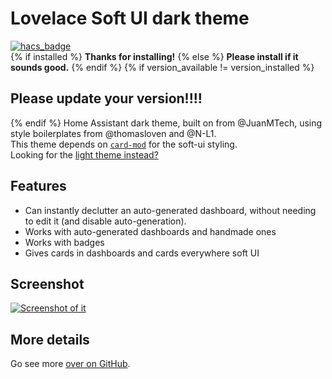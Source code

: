 # Lovelace Soft UI dark theme
[![hacs_badge](https://img.shields.io/badge/HACS-Custom-orange.svg?style=for-the-badge)](https://github.com/custom-components/hacs)  
{% if installed %}
**Thanks for installing!**
{% else %}
**Please install if it sounds good.**
{% endif %}
{% if version_available != version_installed %}
## Please update your version!!!!
{% endif %}
Home Assistant dark theme, built on from @JuanMTech, using style boilerplates from @thomasloven and @N-L1.  
This theme depends on [`card-mod`](https://github.com/thomasloven/lovelace-card-mod) for the soft-ui styling.  
Looking for the [light theme instead?](https://github.com/KTibow/lovelace-light-soft-ui-theme/)  
## Features
- Can instantly declutter an auto-generated dashboard, without needing to edit it (and disable auto-generation).
- Works with auto-generated dashboards and handmade ones
- Works with badges
- Gives cards in dashboards and cards everywhere soft UI
## Screenshot
[![Screenshot of it](https://raw.githubusercontent.com/KTibow/lovelace-dark-soft-ui-theme/master/darktheme.png)](#)
## More details
Go see more [over on GitHub](https://github.com/KTibow/lovelace-light-soft-ui-theme/).
